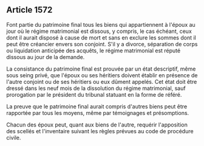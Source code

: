 Article 1572
----
Font partie du patrimoine final tous les biens qui appartiennent à l'époux au
jour où le régime matrimonial est dissous, y compris, le cas échéant, ceux dont
il aurait disposé à cause de mort et sans en exclure les sommes dont il peut
être créancier envers son conjoint. S'il y a divorce, séparation de corps ou
liquidation anticipée des acquêts, le régime matrimonial est réputé dissous au
jour de la demande.

La consistance du patrimoine final est prouvée par un état descriptif, même sous
seing privé, que l'époux ou ses héritiers doivent établir en présence de l'autre
conjoint ou de ses héritiers ou eux dûment appelés. Cet état doit être dressé
dans les neuf mois de la dissolution du régime matrimonial, sauf prorogation par
le président du tribunal statuant en la forme de référé.

La preuve que le patrimoine final aurait compris d'autres biens peut être
rapportée par tous les moyens, même par témoignages et présomptions.

Chacun des époux peut, quant aux biens de l'autre, requérir l'apposition des
scellés et l'inventaire suivant les règles prévues au code de procédure civile.
